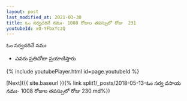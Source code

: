 ```yaml
---
layout: post
last_modified_at: 2021-03-30
title: ఓం సర్వచరినే నమః- 1008 రోజుల తపస్సులో రోజు  231
youtubeId: xO-YFbxYczQ
---
```

 
 
 ఓం సర్వచరినే నమః  
 
 -  ఎవరు ప్రతిచోటా ప్రయాణిస్తారు 
 
  
 
  
 
 
 
 
 
 


{% include youtubePlayer.html id=page.youtubeId %}
 
[Next]({{ site.baseurl }}{% link  split1/_posts/2018-05-13-ఓం సర్వ వసాయ నమః- 1008 రోజుల తపస్సులో రోజు  230.md%})
 
